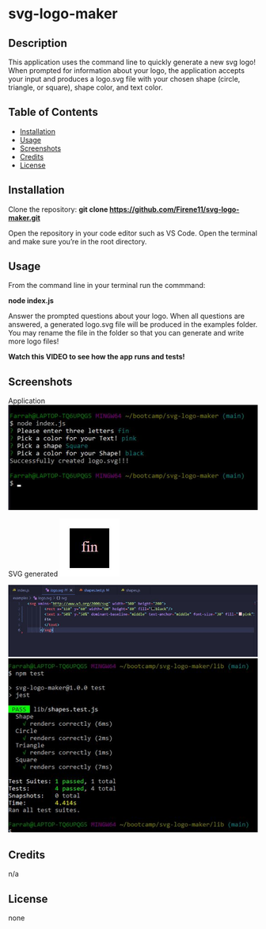 # svg-logo-maker

## Description
This application uses the command line to quickly generate a new svg logo! When prompted for information about your logo, the application accepts your input and produces a logo.svg file with your chosen shape (circle, triangle, or square), shape color, and text color.

## Table of Contents
- [Installation](#installation)
- [Usage](#usage)
- [Screenshots](#Screenshots)
- [Credits](#credits)
- [License](#license)

## Installation
Clone the repository: **git clone https://github.com/Firene11/svg-logo-maker.git**

Open the repository in your code editor such as VS Code. Open the terminal and make sure you’re in the root directory.

## Usage
From the command line in your terminal run the commmand:

**node index.js**

Answer the prompted questions about your logo. When all questions are answered, a generated logo.svg file will be produced in the examples folder. You may rename the file in the folder so that you can generate and write more logo files!

**Watch this VIDEO to see how the app runs and tests!**

## Screenshots
Application
![Application](lib/more/screenshot1.jpg) 

SVG generated
![Application](lib/more/screenshot2.jpg) 


![Application](lib/more/screenshot3.jpg) 
![Test](lib/more/screenshot4.jpg) 

## Credits
n/a

## License
none
